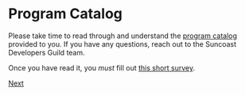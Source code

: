 # Program Catalog

Please take time to read through and understand the [program catalog](https://suncoast.io/catalog.pdf) provided to you. If you have any questions, reach out to the Suncoast Developers Guild team.

Once you have read it, you _must_ fill out [this short survey](https://goo.gl/forms/eX4dqLnwYMJCNhtw1).

[Next](./04-journey)
